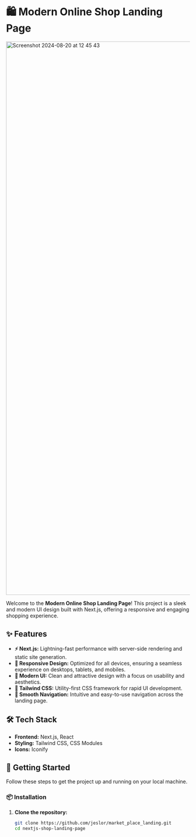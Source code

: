 # 🛍️ Modern Online Shop Landing Page
<img width="1512" alt="Screenshot 2024-08-20 at 12 45 43" src="https://github.com/user-attachments/assets/cab8ef1e-e9ba-4ca7-8616-e8902358df55">

Welcome to the **Modern Online Shop Landing Page**! This project is a sleek and modern UI design built with Next.js, offering a responsive and engaging shopping experience.

## ✨ Features

- **⚡️ Next.js:** Lightning-fast performance with server-side rendering and static site generation.
- **📱 Responsive Design:** Optimized for all devices, ensuring a seamless experience on desktops, tablets, and mobiles.
- **🎨 Modern UI:** Clean and attractive design with a focus on usability and aesthetics.
- **🥳 Tailwind CSS:** Utility-first CSS framework for rapid UI development.
- **🔗 Smooth Navigation:** Intuitive and easy-to-use navigation across the landing page.

## 🛠️ Tech Stack

- **Frontend:** Next.js, React
- **Styling:** Tailwind CSS, CSS Modules
- **Icons:** Iconify

## 🚀 Getting Started

Follow these steps to get the project up and running on your local machine.

### 📦 Installation

1. **Clone the repository:**
   ```bash
   git clone https://github.com/jeslor/market_place_landing.git
   cd nextjs-shop-landing-page
